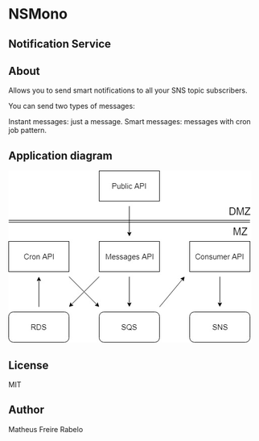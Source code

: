 # NSMono

## Notification Service

## About

Allows you to send smart notifications to all your SNS topic subscribers.

You can send two types of messages:

Instant messages: just a message.
Smart messages: messages with cron job pattern.

## Application diagram

![Diagram](diagram.jpg)

## License
MIT

## Author
Matheus Freire Rabelo
